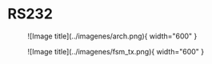 # RS232


<figure markdown>
  ![Image title](../imagenes/arch.png){ width="600" }
</figure>

<figure markdown>
  ![Image title](../imagenes/fsm_tx.png){ width="600" }
</figure>